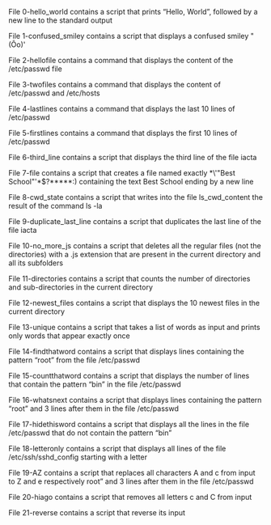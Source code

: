 File 0-hello_world contains a script that prints “Hello, World”, followed by a new line to the standard output

File 1-confused_smiley contains a script that displays a confused smiley "(Ôo)'

File 2-hellofile contains a command that displays the content of the /etc/passwd file

File 3-twofiles contains a command that displays the content of /etc/passwd and /etc/hosts

File 4-lastlines contains a command that displays the last 10 lines of /etc/passwd

File 5-firstlines contains a command that displays the first 10 lines of /etc/passwd

File 6-third_line contains a script that displays the third line of the file iacta

File 7-file contains a script that creates a file named exactly \*\\'"Best School"'\*$?*****:) containing the text Best School ending by a new line

File 8-cwd_state contains a script that writes into the file ls_cwd_content the result of the command ls -la

File 9-duplicate_last_line contains a script that duplicates the last line of the file iacta

File 10-no_more_js contains a script that deletes all the regular files (not the directories) with a .js extension that are present in the current directory and all its subfolders

File 11-directories contains a script that counts the number of directories and sub-directories in the current directory

File 12-newest_files contains a script that displays the 10 newest files in the current directory

File 13-unique contains a script that takes a list of words as input and prints only words that appear exactly once

File 14-findthatword contains a script that displays lines containing the pattern “root” from the file /etc/passwd

File 15-countthatword contains a script that displays the number of lines that contain the pattern “bin” in the file /etc/passwd

File 16-whatsnext contains a script that displays lines containing the pattern “root” and 3 lines after them in the file /etc/passwd

File 17-hidethisword contains a script that displays all the lines in the file /etc/passwd that do not contain the pattern “bin”

File 18-letteronly contains a script that displays all lines of the file /etc/ssh/sshd_config starting with a letter

File 19-AZ contains a script that replaces all characters A and c from input to Z and e respectively root” and 3 lines after them in the file /etc/passwd

File 20-hiago contains a script that removes all letters c and C from input

File 21-reverse contains a script that reverse its input


